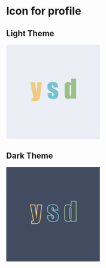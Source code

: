 # Icon for profile

## Light Theme
<img src="https://github.com/ysd-rysn/icons/blob/main/png/myicon(light).png?raw=true" width=250px />

## Dark Theme
<img src="https://github.com/ysd-rysn/icons/blob/main/png/myicon(dark).png?raw=true" width=250px />
